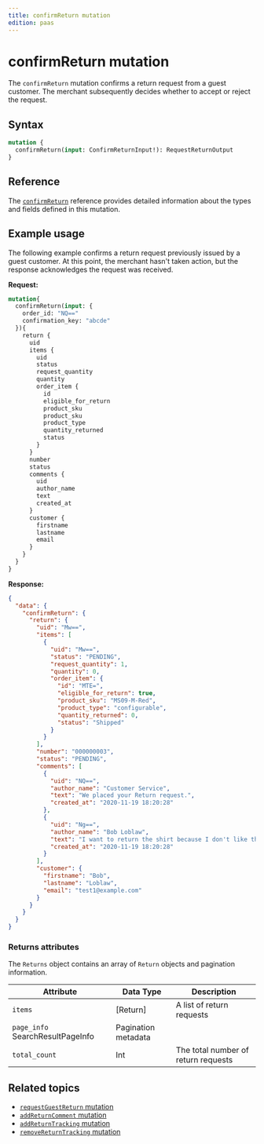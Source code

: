 ```yaml
---
title: confirmReturn mutation
edition: paas
---
```


# confirmReturn mutation

The `confirmReturn` mutation confirms a return request from a guest customer. The merchant subsequently decides whether to accept or reject the request.

## Syntax

```graphql
mutation {
  confirmReturn(input: ConfirmReturnInput!): RequestReturnOutput
}
```

## Reference

The [`confirmReturn`](https://developer.adobe.com/commerce/webapi/graphql-api/index.html#mutation-confirmReturn) reference provides detailed information about the types and fields defined in this mutation.

## Example usage

The following example confirms a return request previously issued by a guest customer. At this point, the merchant hasn't taken action, but the response acknowledges the request was received.

**Request:**

```graphql
mutation{
  confirmReturn(input: {
    order_id: "NQ=="
    confirmation_key: "abcde"
  }){
    return {
      uid
      items {
        uid
        status
        request_quantity
        quantity
        order_item {
          id
          eligible_for_return
          product_sku
          product_sku
          product_type
          quantity_returned
          status
        }
      }
      number
      status
      comments {
        uid
        author_name
        text
        created_at
      }
      customer {
        firstname
        lastname
        email
      }
    }
  }
}
```

**Response:**

```json
{
  "data": {
    "confirmReturn": {
      "return": {
        "uid": "Mw==",
        "items": [
          {
            "uid": "Mw==",
            "status": "PENDING",
            "request_quantity": 1,
            "quantity": 0,
            "order_item": {
              "id": "MTE=",
              "eligible_for_return": true,
              "product_sku": "MS09-M-Red",
              "product_type": "configurable",
              "quantity_returned": 0,
              "status": "Shipped"
            }
          }
        ],
        "number": "000000003",
        "status": "PENDING",
        "comments": [
          {
            "uid": "NQ==",
            "author_name": "Customer Service",
            "text": "We placed your Return request.",
            "created_at": "2020-11-19 18:20:28"
          },
          {
            "uid": "Ng==",
            "author_name": "Bob Loblaw",
            "text": "I want to return the shirt because I don't like the texture of the fabric",
            "created_at": "2020-11-19 18:20:28"
          }
        ],
        "customer": {
          "firstname": "Bob",
          "lastname": "Loblaw",
          "email": "test1@example.com"
        }
      }
    }
  }
}
```

### Returns attributes

The `Returns` object contains an array of `Return` objects and pagination information.

Attribute |  Data Type | Description
--- | --- | ---
`items` | [Return] | A list of return requests
`page_info` SearchResultPageInfo | Pagination metadata
`total_count` | Int | The total number of return requests

## Related topics

*  [`requestGuestReturn` mutation](request-guest-return.md)
*  [`addReturnComment` mutation](add-return-comment.md)
*  [`addReturnTracking` mutation](add-return-tracking.md)
*  [`removeReturnTracking` mutation](remove-return-tracking.md)
